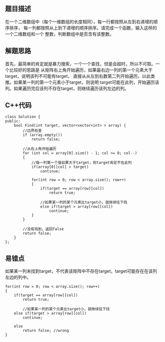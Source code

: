 ## 题目描述

在一个二维数组中（每个一维数组的长度相同），每一行都按照从左到右递增的顺序排序，
每一列都按照从上到下递增的顺序排序。请完成一个函数，输入这样的一个二维数组和一个
整数，判断数组中是否含有该整数。

## 解题思路
首先，最简单的肯定就是暴力搜索，一个一个查找，但是会超时，所以不可取。一个比较好的思路是
从矩阵右上角开始遍历，如果最右边一列的第一个元素大于target，说明该列不可能有target，
直接从从左到右数第二列开始遍历，以此类推。如果某一列的第一个元素小于target，则说明
target可能在此列，开始遍历该列。如果遍历完后该列不存在target，则继续遍历该列左边的列。

## C++代码
```
class Solution {
public:
    bool Find(int target, vector<vector<int> > array) {
        //边界检查
        if (array.empty())
            return false;

        //从右上角开始遍历
        for (int col = array[0].size() - 1; col >= 0; col--)
        {
            //每一列第一个值如果大于target，则target肯定不在此列
            if(array[0][col] > target)
                continue;
            
            for(int row = 0; row < array.size(); row++)
            {
                if(target == array[row][col])
                    return true;
                
                //如果某一列的某个元素比target小，就继续往下找
                else if(target > array[row][col])
                    continue;
            }
        }

        //没有找到，返回false
        return false;
    }
};
```

## 易错点
如果某一列未找到target，不代表该矩阵中不存在target，target可能存在在该列左边的列中。
```
for(int row = 0; row < array.size(); row++)
{
    if(target == array[row][col])
        return true;
            
        //如果某一列的某个元素比target小，就继续往下找
    else if(target > array[row][col])
        continue;
    
    else
        return false; //wrong 
}
```